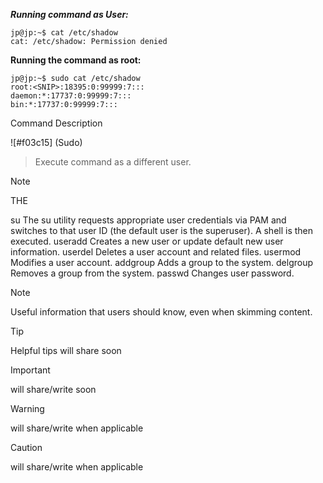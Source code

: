 ***Running command as User:***
```
jp@jp:~$ cat /etc/shadow 
cat: /etc/shadow: Permission denied
 ```

**Running the command as root:**
```
jp@jp:~$ sudo cat /etc/shadow 
root:<SNIP>:18395:0:99999:7:::
daemon:*:17737:0:99999:7:::
bin:*:17737:0:99999:7:::
```
Command	Description

![#f03c15] (Sudo) 
> Execute command as a different user.

> [!NOTE]
> THE 
	

su	The su utility requests appropriate user credentials via PAM and switches to that user ID (the default user is the superuser). A shell is then executed.
useradd	Creates a new user or update default new user information.
userdel	Deletes a user account and related files.
usermod	Modifies a user account.
addgroup	Adds a group to the system.
delgroup	Removes a group from the system.
passwd	Changes user password.

> [!NOTE]
> Useful information that users should know, even when skimming content.
 

> [!TIP]
> Helpful tips will share soon

> [!IMPORTANT]
> will share/write soon


> [!WARNING]
>  will share/write when applicable

> [!CAUTION]
> will share/write when applicable
